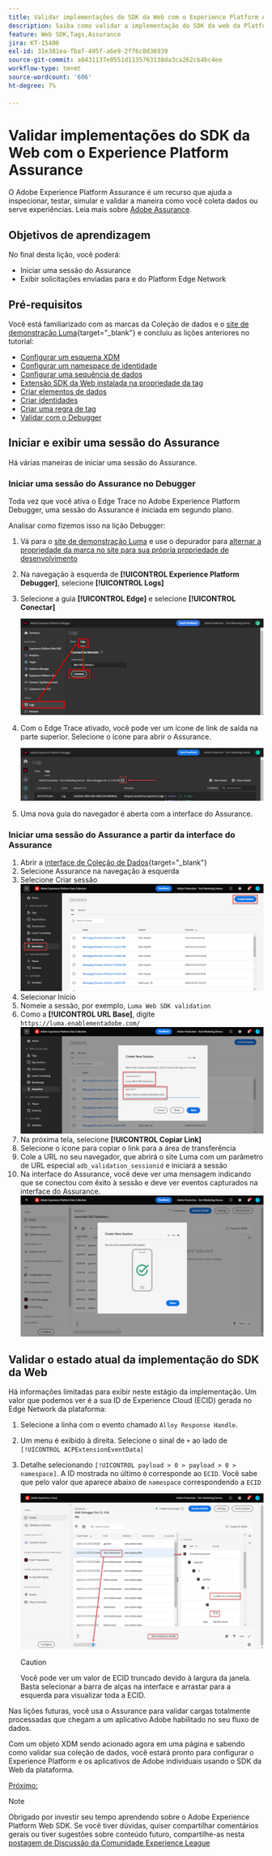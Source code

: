 ```yaml
---
title: Validar implementações do SDK da Web com o Experience Platform Assurance
description: Saiba como validar a implementação do SDK da web da Platform com o Adobe Experience Platform Assurance. Esta lição é parte do tutorial Implementar a Adobe Experience Cloud com o SDK da web.
feature: Web SDK,Tags,Assurance
jira: KT-15406
exl-id: 31e381ea-fbaf-495f-a6e9-2ff6c0d36939
source-git-commit: a8431137e0551d1135763138da3ca262cb4bc4ee
workflow-type: tm+mt
source-wordcount: '606'
ht-degree: 7%

---
```


# Validar implementações do SDK da Web com o Experience Platform Assurance

O Adobe Experience Platform Assurance é um recurso que ajuda a inspecionar, testar, simular e validar a maneira como você coleta dados ou serve experiências. Leia mais sobre [Adobe Assurance](https://experienceleague.adobe.com/en/docs/experience-platform/assurance/home).


## Objetivos de aprendizagem

No final desta lição, você poderá:

* Iniciar uma sessão do Assurance
* Exibir solicitações enviadas para e do Platform Edge Network

## Pré-requisitos

Você está familiarizado com as marcas da Coleção de dados e o [site de demonstração Luma](https://luma.enablementadobe.com/content/luma/us/en.html){target="_blank"} e concluiu as lições anteriores no tutorial:

* [Configurar um esquema XDM](configure-schemas.md)
* [Configurar um namespace de identidade](configure-identities.md)
* [Configurar uma sequência de dados](configure-datastream.md)
* [Extensão SDK da Web instalada na propriedade da tag](install-web-sdk.md)
* [Criar elementos de dados](create-data-elements.md)
* [Criar identidades](create-identities.md)
* [Criar uma regra de tag](create-tag-rule.md)
* [Validar com o Debugger](validate-with-debugger.md)


## Iniciar e exibir uma sessão do Assurance

Há várias maneiras de iniciar uma sessão do Assurance.

### Iniciar uma sessão do Assurance no Debugger

Toda vez que você ativa o Edge Trace no Adobe Experience Platform Debugger, uma sessão do Assurance é iniciada em segundo plano.

Analisar como fizemos isso na lição Debugger:

1. Vá para o [site de demonstração Luma](https://luma.enablementadobe.com/content/luma/us/en.html) e use o depurador para [alternar a propriedade da marca no site para sua própria propriedade de desenvolvimento](validate-with-debugger.md#use-the-experience-platform-debugger-to-map-to-your-tags-property)
1. Na navegação à esquerda de **[!UICONTROL Experience Platform Debugger]**, selecione **[!UICONTROL Logs]**
1. Selecione a guia **[!UICONTROL Edge]** e selecione **[!UICONTROL Conectar]**

   ![Conectar ao Edge Trace](assets/analytics-debugger-edgeTrace.png)
1. Com o Edge Trace ativado, você pode ver um ícone de link de saída na parte superior. Selecione o ícone para abrir o Assurance.

   ![Iniciar sessão do Assurance](assets/validate-debugger-start-assurnance.png)

1. Uma nova guia do navegador é aberta com a interface do Assurance.

### Iniciar uma sessão do Assurance a partir da interface do Assurance

1. Abrir a [interface de Coleção de Dados](https://experience.adobe.com/#/data-collection/home){target="_blank"}
1. Selecione Assurance na navegação à esquerda
1. Selecione Criar sessão
   ![Criar uma sessão de Garantia](assets/assurance-create-session.png)
1. Selecionar Início
1. Nomeie a sessão, por exemplo, `Luma Web SDK validation`
1. Como a **[!UICONTROL URL Base]**, digite `https://luma.enablementadobe.com/`
   ![Nomear a sessão de Garantia](assets/assurance-name-session.png)
1. Na próxima tela, selecione **[!UICONTROL Copiar Link]**
1. Selecione o ícone para copiar o link para a área de transferência
1. Cole a URL no seu navegador, que abrirá o site Luma com um parâmetro de URL especial `adb_validation_sessionid` e iniciará a sessão
1. Na interface do Assurance, você deve ver uma mensagem indicando que se conectou com êxito à sessão e deve ver eventos capturados na interface do Assurance.
   ![A sessão de garantia conectou-se](assets/assurance-success.png)

## Validar o estado atual da implementação do SDK da Web

Há informações limitadas para exibir neste estágio da implementação. Um valor que podemos ver é a sua ID de Experience Cloud (ECID) gerada no Edge Network da plataforma:

1. Selecione a linha com o evento chamado `Alloy Response Handle`.
1. Um menu é exibido à direita. Selecione o sinal de `+` ao lado de `[!UICONTROL ACPExtensionEventData]`
1. Detalhe selecionando `[!UICONTROL payload > 0 > payload > 0 > namespace]`. A ID mostrada no último `0` corresponde ao `ECID`. Você sabe que pelo valor que aparece abaixo de `namespace` correspondendo a `ECID`

   ![ECID de validação de garantia](assets/validate-assurance-ecid.png)

   >[!CAUTION]
   >
   >Você pode ver um valor de ECID truncado devido à largura da janela. Basta selecionar a barra de alças na interface e arrastar para a esquerda para visualizar toda a ECID.

Nas lições futuras, você usa o Assurance para validar cargas totalmente processadas que chegam a um aplicativo Adobe habilitado no seu fluxo de dados.

Com um objeto XDM sendo acionado agora em uma página e sabendo como validar sua coleção de dados, você estará pronto para configurar o Experience Platform e os aplicativos de Adobe individuais usando o SDK da Web da plataforma.

[Próximo: ](setup-experience-platform.md)

>[!NOTE]
>
>Obrigado por investir seu tempo aprendendo sobre o Adobe Experience Platform Web SDK. Se você tiver dúvidas, quiser compartilhar comentários gerais ou tiver sugestões sobre conteúdo futuro, compartilhe-as nesta [postagem de Discussão da Comunidade Experience League](https://experienceleaguecommunities.adobe.com/t5/adobe-experience-platform-data/tutorial-discussion-implement-adobe-experience-cloud-with-web/td-p/444996)
